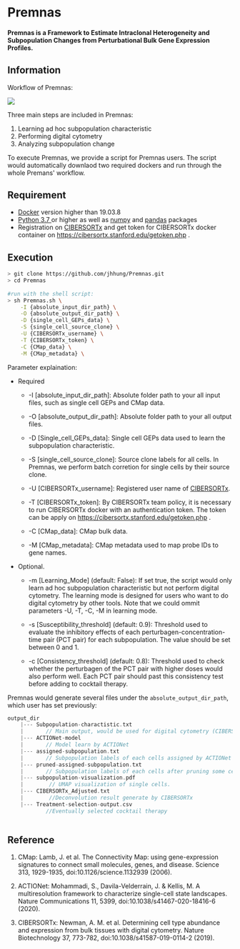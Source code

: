 # Premnas
#### Premnas is a Framework to Estimate Intraclonal Heterogeneity and Subpopulation Changes from Perturbational Bulk Gene Expression Profiles.

## Information

Workflow of Premnas: 

![](https://i.imgur.com/sLydog1.png)


Three main steps are included in Premnas:
1. Learning ad hoc subpopulation characteristic
2. Performing digital cytometry
3. Analyzing subpopulation change

To execute Premnas, we provide a script for Premnas users. The script would automatically downlaod two required dockers and run through the whole Premans' workflow.

## Requirement
* [Docker](https://www.docker.com/) version higher than 19.03.8
* [Python 3.7 ](https://www.python.org/downloads/) or higher as well as [numpy](https://numpy.org/) and [pandas](https://pandas.pydata.org/) packages
* Registration on [CIBERSORTx](https://cibersortx.stanford.edu/index.php) and get token for CIBERSORTx docker container on https://cibersortx.stanford.edu/getoken.php .



## Execution

```sh
> git clone https://github.com/jhhung/Premnas.git
> cd Premnas
    
#run with the shell script:
> sh Premnas.sh \
    -I {absolute_input_dir_path} \
    -O {absolute_output_dir_path} \
    -D {single_cell_GEPs_data} \
    -S {single_cell_source_clone} \
    -U {CIBERSORTx_username} \
    -T {CIBERSORTx_token} \
    -C {CMap_data} \
    -M {CMap_metadata} \
```

Parameter explaination:
* Required

    * -I [absolute_input_dir_path]:
        Absolute folder path to your all input files, such as single cell GEPs and CMap data.
        
    * -O [absolute_output_dir_path]: 
        Absolute folder path to your all output files.
        
    * -D [Single_cell_GEPs_data]: 
        Single cell GEPs data used to learn the subpopulation characteristic.
        
    * -S [single_cell_source_clone]: 
        Source clone labels for all cells. In Premnas, we perform batch corretion for single cells by their source clone.
        
    * -U [CIBERSORTx_username]:
        Registered user name of [CIBERSORTx](https://cibersortx.stanford.edu/index.php). 
        
    * -T [CIBERSORTx_token]: 
        By CIBERSORTx team policy, it is necessary to run CIBERSORTx docker with an  authentication token. The token can be apply on https://cibersortx.stanford.edu/getoken.php .
        
    * -C [CMap_data]: 
        CMap bulk data.
        
    * -M [CMap_metadata]: 
        CMap metadata used to map probe IDs to gene names.

* Optional.

    * -m [Learning_Mode] (default: False): 
        If set true, the script would only learn ad hoc subpopulation characteristic but not perform digital cytometry. The learning mode is designed for users who want to do digital cytometry by other tools. Note that we could ommit parameters -U, -T, -C, -M in learning mode.
        
    * -s [Susceptibility_threshold] (default: 0.9): Threshold used to evaluate the inhibitory effects of each perturbagen-concentration-time pair (PCT pair) for each subpopulation. The value should be set between 0 and 1.
 
    * -c [Consistency_threshold] (default: 0.8): Threshold used to check whether the perturbagen of the PCT pair with higher doses would also perform well. Each PCT pair should past this consistency test before adding to cocktail therapy.

Premnas would generate several files under the ```absolute_output_dir_path```, which user has set previously:
```c
output_dir   
    |--- Subpopulation-charactistic.txt 
    |       // Main output, would be used for digital cytometry (CIBERSORTx)
    |--- ACTIONet-model
    |       // Model learn by ACTIONet
    |--- assigned-subpopulation.txt
    |       // Subpopulation labels of each cells assigned by ACTIONet
    |--- pruned-assigned-subpopulation.txt
    |       // Subpopulation labels of each cells after pruning some cells by considering archetypal explicit function
    |--- subpopulation-visualization.pdf
    |        // UMAP visualization of single cells.
    |--- CIBERSORTx_Adjusted.txt
    |        //Deconvolution result generate by CIBERSORTx
    |--- Treatment-selection-output.csv
            //Eventually selected cocktail therapy
            
```

## Reference
1. CMap: Lamb, J. et al. The Connectivity Map: using gene-expression signatures to connect small molecules, genes, and disease. Science 313, 1929-1935, doi:10.1126/science.1132939 (2006).

2. ACTIONet: Mohammadi, S., Davila-Velderrain, J. & Kellis, M. A multiresolution framework to characterize single-cell state landscapes. Nature Communications 11, 5399, doi:10.1038/s41467-020-18416-6 (2020).
3. CIBERSORTx: Newman, A. M. et al. Determining cell type abundance and expression from bulk tissues with digital cytometry. Nature Biotechnology 37, 773-782, doi:10.1038/s41587-019-0114-2 (2019).